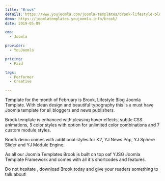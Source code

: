 ```yaml
---
title: "Brook"
details: https://www.youjoomla.com/joomla-templates/brook-lifestyle-blog-joomla-template.html
demo: https://joomlatemplates.youjoomla.info/brook/
date: 2019-05-09

cms: 
  - Joomla

provider:
  - YouJoomla

pricing:
  - Paid

tags:
  - Performer
  - Creative

--- 
```


Template for the month of February is Brook, Lifestyle Blog Joomla Template.
With clean design and beautiful typography this is a must have Joomla template for all bloggers and news publishers.

Brook template is enhanced with pleasing hover effects, subtle CSS animations, 5 color styles with option for unlimited color combinations and 7 custom module styles.

Brook demo comes with additional styles for K2, YJ News Pop, YJ Sphere Slider and YJ Module Engine.

As all our Joomla Templates Brook is built on top oaf YJSG Joomla Template Framework and comes with all it's shortcodes and features.

Do not hesitate , download Brook today and give your readers something to talk about!
